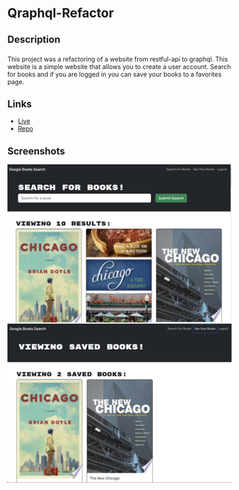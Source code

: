 # Qraphql-Refactor

## Description

###
This project was a refactoring of a website from restful-api to graphql. This website is a simple website that allows you to create a user account. Search for books and if you are logged in you can save your books to a favorites page.

## Links

- [Live](https://shielded-temple-63390-b6fc41f9fbc4.herokuapp.com/)
- [Repo](https://graphql-refactor.herokuapp.com/)

## Screenshots

![image](./public/assets/screenshot1.png)
![image](./public/assets/screenshot2.png)